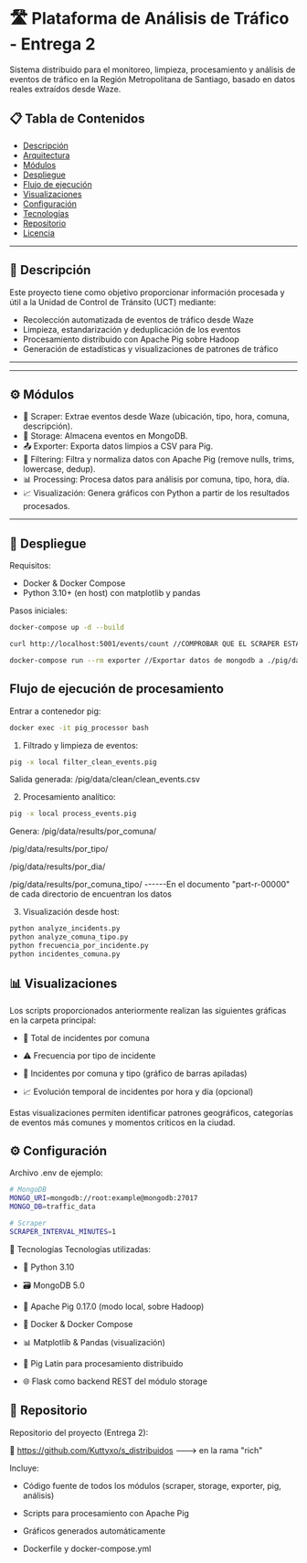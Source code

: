 # 🛣️ Plataforma de Análisis de Tráfico - Entrega 2

Sistema distribuido para el monitoreo, limpieza, procesamiento y análisis de eventos de tráfico en la Región Metropolitana de Santiago, basado en datos reales extraídos desde Waze.

## 📋 Tabla de Contenidos

- [Descripción](#-descripción)
- [Arquitectura](#-arquitectura)
- [Módulos](#-módulos)
- [Despliegue](#-despliegue)
- [Flujo de ejecución](#-flujo-de-ejecución)
- [Visualizaciones](#-visualizaciones)
- [Configuración](#-configuración)
- [Tecnologías](#-tecnologías)
- [Repositorio](#-repositorio)
- [Licencia](#-licencia)

---

## 📌 Descripción

Este proyecto tiene como objetivo proporcionar información procesada y útil a la Unidad de Control de Tránsito (UCT) mediante:

- Recolección automatizada de eventos de tráfico desde Waze
- Limpieza, estandarización y deduplicación de los eventos
- Procesamiento distribuido con Apache Pig sobre Hadoop
- Generación de estadísticas y visualizaciones de patrones de tráfico

---


---

## ⚙️ Módulos

- 📡 Scraper: Extrae eventos desde Waze (ubicación, tipo, hora, comuna, descripción).
- 💾 Storage: Almacena eventos en MongoDB.
- 📤 Exporter: Exporta datos limpios a CSV para Pig.
- 🧼 Filtering: Filtra y normaliza datos con Apache Pig (remove nulls, trims, lowercase, dedup).
- 📊 Processing: Procesa datos para análisis por comuna, tipo, hora, día.
- 📈 Visualización: Genera gráficos con Python a partir de los resultados procesados.

---

## 🚀 Despliegue

Requisitos:

- Docker & Docker Compose
- Python 3.10+ (en host) con matplotlib y pandas

Pasos iniciales:

```bash
docker-compose up -d --build

curl http://localhost:5001/events/count //COMPROBAR QUE EL SCRAPER ESTÁ FUNCIONANDO

docker-compose run --rm exporter //Exportar datos de mongodb a ./pig/data/raw/events.csv

```

##  Flujo de ejecución de procesamiento

Entrar a contenedor pig:
```bash
docker exec -it pig_processor bash
```

1. Filtrado y limpieza de eventos:
```bash
pig -x local filter_clean_events.pig

```
Salida generada: /pig/data/clean/clean_events.csv

2. Procesamiento analítico:
```bash
pig -x local process_events.pig
```
Genera:
/pig/data/results/por_comuna/

/pig/data/results/por_tipo/

/pig/data/results/por_dia/

/pig/data/results/por_comuna_tipo/    ------En el documento "part-r-00000" de cada directorio de encuentran los datos

3. Visualización desde host:
```bash
python analyze_incidents.py
python analyze_comuna_tipo.py
python frecuencia_por_incidente.py
python incidentes_comuna.py
```


## 📊 Visualizaciones
Los scripts proporcionados anteriormente realizan las siguientes gráficas en la carpeta principal:

- 📍 Total de incidentes por comuna

- ⚠️ Frecuencia por tipo de incidente

- 🧱 Incidentes por comuna y tipo (gráfico de barras apiladas)

- 📈 Evolución temporal de incidentes por hora y día (opcional)

Estas visualizaciones permiten identificar patrones geográficos, categorías de eventos más comunes y momentos críticos en la ciudad.

## ⚙️ Configuración
Archivo .env de ejemplo:
```bash
# MongoDB
MONGO_URI=mongodb://root:example@mongodb:27017
MONGO_DB=traffic_data

# Scraper
SCRAPER_INTERVAL_MINUTES=1

```


🧪 Tecnologías
Tecnologías utilizadas:

- 🐍 Python 3.10

- 🗃️ MongoDB 5.0

- 🐷 Apache Pig 0.17.0 (modo local, sobre Hadoop)

- 🐳 Docker & Docker Compose

- 📊 Matplotlib & Pandas (visualización)

- 🐘 Pig Latin para procesamiento distribuido

- 🌐 Flask como backend REST del módulo storage

## 🔗 Repositorio
Repositorio del proyecto (Entrega 2):

📁 https://github.com/Kuttyxo/s_distribuidos   ---> en la rama "rich"

Incluye:

- Código fuente de todos los módulos (scraper, storage, exporter, pig, análisis)

- Scripts para procesamiento con Apache Pig

- Gráficos generados automáticamente

- Dockerfile y docker-compose.yml


